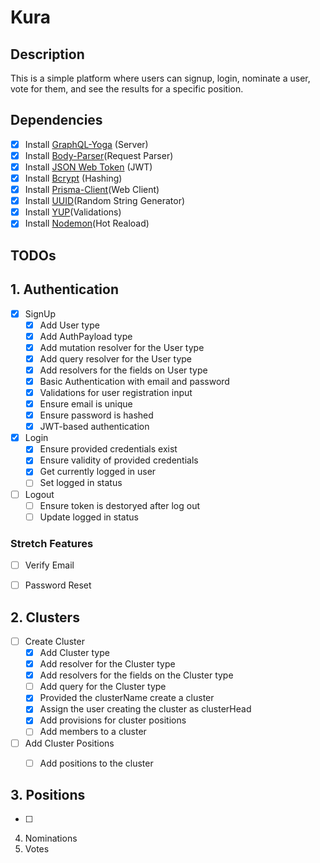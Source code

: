 # Kura 

## Description
This is a simple platform where users can signup, login, nominate a user, vote for them, and see the results for a specific position.

## Dependencies
- [X] Install [GraphQL-Yoga](https://www.npmjs.com/package/graphql-yoga) (Server)
- [X] Install [Body-Parser](https://www.npmjs.com/package/body-parser)(Request Parser)
- [X] Install [JSON Web Token](https://www.npmjs.com/package/jsonwebtoken) (JWT)
- [X] Install [Bcrypt](https://www.npmjs.com/package/bcrypt) (Hashing)
- [X] Install [Prisma-Client]()(Web Client)
- [X] Install [UUID](https://www.npmjs.com/package/uuid)(Random String Generator)
- [X] Install [YUP](https://www.npmjs.com/package/yup)(Validations)
- [X] Install [Nodemon](https://www.npmjs.com/package/nodemon)(Hot Reaload)

## TODOs

## 1. Authentication 
- [X] SignUp 
    - [X] Add User type
    - [X] Add AuthPayload type
    - [X] Add mutation resolver for the User type
    - [X] Add query resolver for the User type
    - [X] Add resolvers for the fields on User type
    - [X] Basic Authentication with email and password
    - [X] Validations for user registration input
    - [X] Ensure email is unique
    - [X] Ensure password is hashed
    - [X] JWT-based authentication

 - [X] Login
    - [X] Ensure provided credentials exist
    - [X] Ensure validity of provided credentials
    - [X] Get currently logged in user
    - [ ] Set logged in status

- [ ] Logout
    - [ ] Ensure token is destoryed after log out
    - [ ] Update logged in status

### Stretch Features
- [ ] Verify Email
- [ ] Password Reset


## 2. Clusters
- [ ] Create Cluster
    - [X] Add Cluster type
    - [X] Add resolver for the Cluster type
    - [X] Add resolvers for the fields on the Cluster type
    - [ ] Add query for the Cluster type
    - [X] Provided the clusterName create a cluster
    - [X] Assign the user creating the cluster as clusterHead
    - [X] Add provisions for cluster positions
    - [ ] Add members to a cluster
    
- [ ] Add Cluster Positions
    - [ ] Add positions to the cluster


## 3. Positions
- [ ]
4. Nominations
5. Votes
